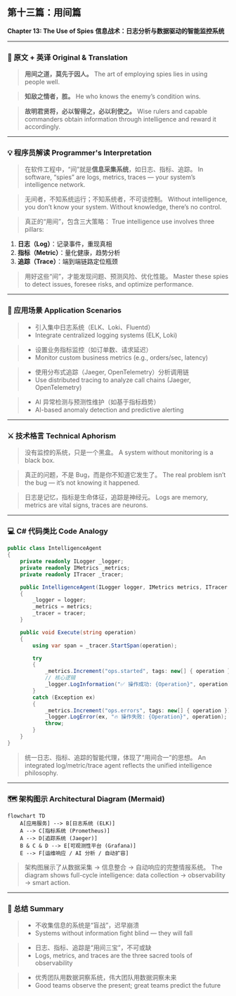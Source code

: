 ## 第十三篇：用间篇

**Chapter 13: The Use of Spies**
**信息战术：日志分析与数据驱动的智能监控系统**

---

### 🏮 原文 + 英译 Original & Translation

> **用间之道，莫先于因人。**
> The art of employing spies lies in using people well.

> **知敌之情者，胜。**
> He who knows the enemy’s condition wins.

> **故明君贤将，必以智得之，必以利使之。**
> Wise rulers and capable commanders obtain information through intelligence and reward it accordingly.

---

### 💡 程序员解读 Programmer's Interpretation

> 在软件工程中，“间”就是**信息采集系统**，如日志、指标、追踪。
> In software, “spies” are logs, metrics, traces — your system’s intelligence network.

> 无间者，不知系统运行；不知系统者，不可谈控制。
> Without intelligence, you don’t know your system. Without knowledge, there’s no control.

> 真正的“用间”，包含三大策略：
> True intelligence use involves three pillars:

1. **日志（Log）**：记录事件，重现真相
2. **指标（Metric）**：量化健康，趋势分析
3. **追踪（Trace）**：端到端链路定位瓶颈

> 用好这些“间”，才能发现问题、预测风险、优化性能。
> Master these spies to detect issues, foresee risks, and optimize performance.

---

### 🧪 应用场景 Application Scenarios

> * 引入集中日志系统（ELK、Loki、Fluentd）
> * Integrate centralized logging systems (ELK, Loki)

> * 设置业务指标监控（如订单数、请求延迟）
> * Monitor custom business metrics (e.g., orders/sec, latency)

> * 使用分布式追踪（Jaeger, OpenTelemetry）分析调用链
> * Use distributed tracing to analyze call chains (Jaeger, OpenTelemetry)

> * AI 异常检测与预测性维护（如基于指标趋势）
> * AI-based anomaly detection and predictive alerting

---

### ⚔️ 技术格言 Technical Aphorism

> 没有监控的系统，只是一个黑盒。
> A system without monitoring is a black box.

> 真正的问题，不是 Bug，而是你不知道它发生了。
> The real problem isn’t the bug — it’s not knowing it happened.

> 日志是记忆，指标是生命体征，追踪是神经元。
> Logs are memory, metrics are vital signs, traces are neurons.

---

### 💻 C# 代码类比 Code Analogy

```csharp
public class IntelligenceAgent
{
    private readonly ILogger _logger;
    private readonly IMetrics _metrics;
    private readonly ITracer _tracer;

    public IntelligenceAgent(ILogger logger, IMetrics metrics, ITracer tracer)
    {
        _logger = logger;
        _metrics = metrics;
        _tracer = tracer;
    }

    public void Execute(string operation)
    {
        using var span = _tracer.StartSpan(operation);

        try
        {
            _metrics.Increment("ops.started", tags: new[] { operation });
            // 核心逻辑
            _logger.LogInformation("✅ 操作成功: {Operation}", operation);
        }
        catch (Exception ex)
        {
            _metrics.Increment("ops.errors", tags: new[] { operation });
            _logger.LogError(ex, "🔥 操作失败: {Operation}", operation);
            throw;
        }
    }
}
```

> 统一日志、指标、追踪的智能代理，体现了“用间合一”的思想。
> An integrated log/metric/trace agent reflects the unified intelligence philosophy.

---

### 🗺️ 架构图示 Architectural Diagram (Mermaid)

```mermaid
flowchart TD
    A[应用服务] --> B[日志系统 (ELK)]
    A --> C[指标系统 (Prometheus)]
    A --> D[追踪系统 (Jaeger)]
    B & C & D --> E[可观测性平台 (Grafana)]
    E --> F[运维响应 / AI 分析 / 自动扩容]
```

> 架构图展示了从数据采集 → 信息整合 → 自动响应的完整情报系统。
> The diagram shows full-cycle intelligence: data collection → observability → smart action.

---

### 📌 总结 Summary

> * 不收集信息的系统是“盲战”，迟早崩溃
> * Systems without information fight blind — they will fall

> * 日志、指标、追踪是“用间三宝”，不可或缺
> * Logs, metrics, and traces are the three sacred tools of observability

> * 优秀团队用数据洞察系统，伟大团队用数据洞察未来
> * Good teams observe the present; great teams predict the future
